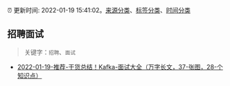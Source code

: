 :alarm_clock: 更新时间: 2022-01-19 15:41:02。[来源分类](../README.md)、[标签分类](../TAGS.md)、[时间分类](../TIMELINE.md)

## 招聘面试


> 关键字：`招聘`、`面试`



- [2022-01-19-推荐-干货总结！Kafka-面试大全（万字长文，37-张图，28-个知识点）](https://toutiao.io/k/f9qe7be) 